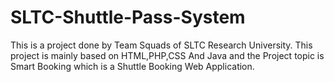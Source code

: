 # SLTC-Shuttle-Pass-System
This is a project done by Team Squads of SLTC Research University. This project is mainly based on HTML,PHP,CSS And Java and the Project topic is Smart Booking which is a Shuttle Booking Web Application.
